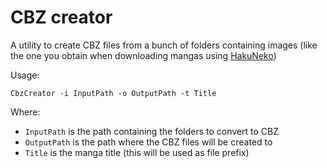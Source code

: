 # CBZ creator

A utility to create CBZ files from a bunch of folders containing images (like the one you obtain when downloading mangas using [HakuNeko](https://hakuneko.download/))

Usage:

```
CbzCreator -i InputPath -o OutputPath -t Title
```

Where:

- `InputPath` is the path containing the folders to convert to CBZ
- `OutputPath` is the path where the CBZ files will be created to
- `Title` is the manga title (this will be used as file prefix)
